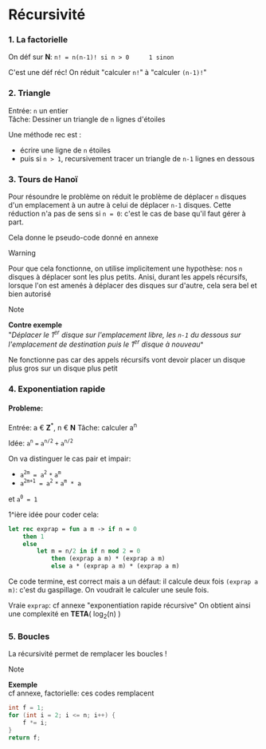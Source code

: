 # Récursivité

### 1. La factorielle

On déf sur **N**: `n! = n(n-1)! si n > 0` $\hspace{25pt}$ `1 sinon`

C'est une déf réc! On réduit "calculer `n!`" à "calculer `(n-1)!`"

### 2. Triangle

Entrée: `n` un entier<br>
Tâche: Dessiner un triangle de `n` lignes d'étoiles

Une méthode rec est :
- écrire une ligne de `n` étoiles
- puis si `n > 1`, recursivement tracer un triangle de `n-1` lignes en dessous

### 3. Tours de Hanoï

Pour résoundre le problème on réduit le problème de déplacer `n` disques d'un emplacement à un autre à celui de déplacer `n-1` disques. Cette réduction n'a pas de sens si `n = 0`: c'est le cas de base qu'il faut gérer à part.

Cela donne le pseudo-code donné en annexe

> [!WARNING]
> Pour que cela fonctionne, on utilise implicitement une hypothèse: nos `n` disques à déplacer sont les plus petits. Anisi, durant les appels récursifs, lorsque l'on est amenés à déplacer des disques sur d'autre, cela sera bel et bien autorisé

> [!NOTE]
> **Contre exemple**<br>
> "*Déplacer le 1<sup>er</sup> disque sur l'emplacement libre, les `n-1` du dessous sur l'emplacement de destination puis le 1<sup>er</sup> disque à nouveau*"
>
> Ne fonctionne pas car des appels récursifs vont devoir placer un disque plus gros sur un disque plus petit

### 4. Exponentiation rapide

#### Probleme:
Entrée: a € **Z**<sup>*</sup>, n € **N**
Tâche: calculer a<sup>n</sup>

Idée: `a`<sup>`n`</sup> `=` `a`<sup>`n/2`</sup> `+` `a`<sup>`n/2`</sup>

On va distinguer le cas pair et impair:
- `a`<sup>`2m`</sup>` = a`<sup>`2`</sup> `*` `a`<sup>`m`</sup>
- `a`<sup>`2m+1`</sup>` = a`<sup>`2`</sup> `*` `a`<sup>`m`</sup>` * a`

et `a`<sup>`0`</sup>` = 1`

1^ière idée pour coder cela:
```ocaml
let rec exprap = fun a m -> if n = 0
    then 1 
    else
        let m = n/2 in if n mod 2 = 0
            then (exprap a m) * (exprap a m) 
            else a * (exprap a m) * (exprap a m)
```

Ce code termine, est correct mais a un défaut: il calcule deux fois `(exprap a m)`: c'est du gaspillage. On voudrait le calculer une seule fois.

Vraie `exprap`: cf annexe "exponentiation rapide récursive" On obtient ainsi une complexité en **TETA**( log<sub>2</sub>(n) )

### 5. Boucles

La récursivité permet de remplacer les boucles !

> [!NOTE]
> **Exemple**<br>
> cf annexe, factorielle: ces codes remplacent
> ```c
> int f = 1;
> for (int i = 2; i <= n; i++) {
>     f *= i;
> }
> return f;
> ```